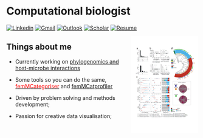 # Computational biologist

[![Linkedin](https://img.shields.io/badge/-LinkedIn-blue?style=flat&logo=Linkedin&logoColor=white)](https://www.linkedin.com/in/matthew-robert-hayward-53369824/)
[![Gmail](https://img.shields.io/badge/-Gmail-c14438?style=flat&logo=Gmail&logoColor=white)](mailto:matthew.hayward1986@gmail.com)
[![Outlook](https://img.shields.io/badge/-Outlook-0078D4?style=flat&logo=Microsoft-Outlook&logoColor=white)](mailto:mhayward2@mgh.harvard.edu)
[![Scholar](https://img.shields.io/badge/Google-Scholar-yellow)](https://scholar.google.com/citations?user=fQ7R-x8AAAAJ&hl=en)
[![Resume](https://img.shields.io/badge/current-resume-lightgrey)](https://drive.google.com/file/d/1YCVuCWhy35vv8Y83oHgCvLbfhY8hAepu/view?usp=sharing)

<img width="35%" align="right" alt="Github" src="https://github.com/mattHay/mattHay/blob/main/pics.gif" />

## Things about me

- Currently working on [<ins>phylogenomics and host-microbe interactions</ins>](https://github.com/mattHay/FGT_phylogenomics)

- Some tools so you can do the same, [<span style="color:red">femMCategoriser</span>](https://github.com/mattHay/femMCategoriser) and [<ins>femMCatprofiler</ins>](https://github.com/mattHay/femMCatprofiler)

- Driven by problem solving and methods development;

- Passion for creative data visualisation;
